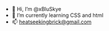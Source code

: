 - 👋 Hi, I’m @xBluSkye
- 🌱 I’m currently learning CSS and html
- 📫 heatseekingbrick@gmail.com

<!---
xBluSkye/xBluSkye is a ✨ special ✨ repository because its `README.md` (this file) appears on your GitHub profile.
You can click the Preview link to take a look at your changes.
--->
